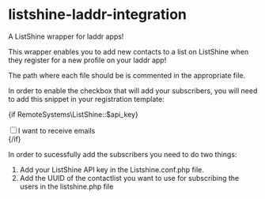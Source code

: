 # listshine-laddr-integration
A ListShine wrapper for laddr apps!

This wrapper enables you to add new contacts to a list on ListShine when they register for a new profile on your laddr app!

The path where each file should be is commented in the appropriate file. 

In order to enable the checkbox that will add your subscribers, you will need to add this snippet in your registration template:

{if RemoteSystems\ListShine::$api_key}
                    <div class="checkbox">
                        <label>
                            <input type="checkbox" id="Subscribe" name="Subscribe">I want to receive emails
                        </label>        
                    </div>
{/if}

In order to sucessfully add the subscribers you need to do two things:
  1. Add your ListShine API key in the Listshine.conf.php file.
  2. Add the UUID of the contactlist you want to use for subscribing the users in the listshine.php file
